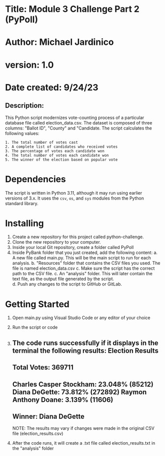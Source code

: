 # Title: Module 3 Challenge Part 2 (PyPoll)
# Author:  Michael Jardinico
# version: 1.0
# Date created: 9/24/23

## Description: 
This Python script modernizes vote-counting process of a particular database file called election_data.csv. The dataset is composed of three columns: "Ballot ID", "County" and "Candidate. The script calculates the following values:

    1. The total number of votes cast
    2. A complete list of candidates who received votes
    3. The percentage of votes each candidate won
    4. The total number of votes each candidate won
    5. The winner of the election based on popular vote

# Dependencies
The script is written in Python 3.11, although it may run using earlier versions of 3.x. It uses the `csv`, `os`, and `sys` modules from the Python standard library.

# Installing
1. Create a new repository for this project called python-challenge. 
2. Clone the new repository to your computer.
3. Inside your local Git repository, create a folder called PyPoll
4. Inside PyBank folder that you just created, add the following content: 
   a. A new file called main.py. This will be the main script to run for each analysis.
   b. "Resources" folder that contains the CSV files you used. The file is named 
      election_data.csv
   c. Make sure the script has the correct path to the CSV file.
   c. An "analysis" folder. This will later contain the text file, as the output file 
      generated by the script.  
   d. Push any changes to the script to GitHub or GitLab.

# Getting Started
1. Open main.py using Visual Studio Code or any editor of your choice
2. Run the script or code
3. The code runs successfully if it displays in the terminal the following results:
    Election Results
    ---------------------------
    Total Votes: 369711
    ---------------------------
    Charles Casper Stockham: 23.048% (85212)
    Diana DeGette: 73.812% (272892)
    Raymon Anthony Doane: 3.139% (11606)
    ---------------------------
    Winner:  Diana DeGette
    ---------------------------

    NOTE:  The results may vary if changes were made in the original CSV file (election_results.csv)

4. After the code runs, it will create a .txt file called election_results.txt in the "analysis" folder


